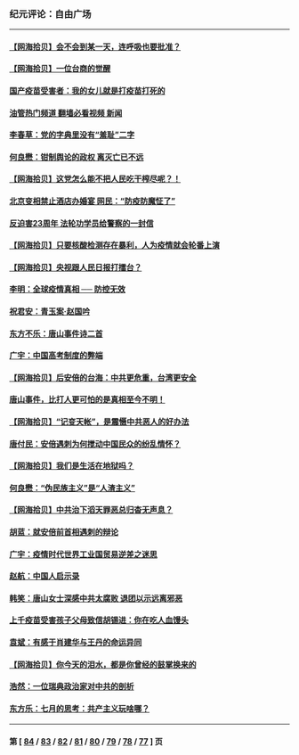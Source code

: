 ### 纪元评论：自由广场
---
#### [【网海拾贝】会不会到某一天，连呼吸也要批准？](../../pages/nsc993/n13789120.md?07270330) 
#### [【网海拾贝】一位台商的觉醒](../../pages/nsc993/n13788445.md?07270330) 
#### [国产疫苗受害者：我的女儿就是打疫苗打死的](../../pages/nsc993/n13788390.md?07270330) 
#### [油管热门频道 翻墙必看视频 新闻](ok?07270330)
#### [李春草：党的字典里没有“羞耻”二字](../../pages/nsc993/n13787659.md?07270330) 
#### [何良懋：钳制舆论的政权 离灭亡已不远](../../pages/nsc993/n13786910.md?07270330) 
#### [【网海拾贝】这党怎么能不把人民吃干榨尽呢？！](../../pages/nsc993/n13785978.md?07270330) 
#### [北京变相禁止酒店办婚宴 网民：“防疫防魔怔了”](../../pages/nsc993/n13785973.md?07270330) 
#### [反迫害23周年 法轮功学员给警察的一封信](../../pages/nsc993/n13785419.md?07270330) 
#### [【网海拾贝】只要核酸检测存在暴利，人为疫情就会轮番上演](../../pages/nsc993/n13785150.md?07270330) 
#### [【网海拾贝】央视跟人民日报打擂台？](../../pages/nsc993/n13784361.md?07270330) 
#### [李明：全球疫情真相 ── 防控无效](../../pages/nsc993/n13783482.md?07270330) 
#### [祝君安：青玉案·赵国吟](../../pages/nsc993/n13783576.md?07270330) 
#### [东方不乐：唐山事件诗二首](../../pages/nsc993/n13783559.md?07270330) 
#### [广宇：中国高考制度的弊端](../../pages/nsc993/n13783352.md?07270330) 
#### [【网海拾贝】后安倍的台海：中共更危重，台湾更安全](../../pages/nsc993/n13783340.md?07270330) 
#### [唐山事件，比打人更可怕的是真相至今不明！](../../pages/nsc993/n13783297.md?07270330) 
#### [【网海拾贝】“记变天帐”，是震慑中共恶人的好办法](../../pages/nsc993/n13782737.md?07270330) 
#### [唐付民：安倍遇刺为何搅动中国民众的纷乱情怀？](../../pages/nsc993/n13782127.md?07270330) 
#### [【网海拾贝】我们是生活在地狱吗？](../../pages/nsc993/n13782053.md?07270330) 
#### [何良懋：“伪民族主义”是“人渣主义”](../../pages/nsc993/n13781090.md?07270330) 
#### [【网海拾贝】中共治下滔天罪恶总归杳无声息？](../../pages/nsc993/n13780659.md?07270330) 
#### [胡蓝：就安倍前首相遇刺的辩论](../../pages/nsc993/n13780551.md?07270330) 
#### [广宇：疫情时代世界工业国贸易逆差之迷思](../../pages/nsc993/n13779814.md?07270330) 
#### [赵航：中国人启示录](../../pages/nsc993/n13779765.md?07270330) 
#### [韩笑：唐山女士深感中共太腐败 退团以示远离邪恶](../../pages/nsc993/n13779750.md?07270330) 
#### [上千疫苗受害孩子父母致信胡锡进：你在吃人血馒头](../../pages/nsc993/n13779052.md?07270330) 
#### [袁斌：有感于肖建华与王丹的命运异同](../../pages/nsc993/n13779021.md?07270330) 
#### [【网海拾贝】你今天的泪水，都是你曾经的鼓掌换来的](../../pages/nsc993/n13779005.md?07270330) 
#### [浩然：一位瑞典政治家对中共的剖析](../../pages/nsc993/n13778120.md?07270330) 
#### [东方乐：七月的思考：共产主义玩啥哪？](../../pages/nsc993/n13778229.md?07270330) 

---
#### 第 [ [84](./84.md?07270330) / [83](./83.md?07270330) / [82](./82.md?07270330) / [81](./81.md?07270330) / [80](./80.md?07270330) / [79](./79.md?07270330) / [78](./78.md?07270330) / [77](./77.md?07270330) ] 页
